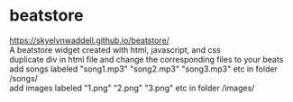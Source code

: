 # beatstore
https://skyelynwaddell.github.io/beatstore/ <br>
A beatstore widget created with html, javascript, and css
<br>
duplicate div in html file and change the corresponding files to your beats
<br>
add songs labeled "song1.mp3" "song2.mp3" "song3.mp3" etc in folder /songs/
<br>
add images labeled "1.png" "2.png" "3.png" etc in folder /images/
